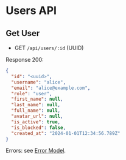 # Users API

## Get User

- GET `/api/users/:id` (UUID)

Response 200:

```json
{
  "id": "<uuid>",
  "username": "alice",
  "email": "alice@example.com",
  "role": "user",
  "first_name": null,
  "last_name": null,
  "full_name": null,
  "avatar_url": null,
  "is_active": true,
  "is_blocked": false,
  "created_at": "2024-01-01T12:34:56.789Z"
}
```

Errors: see [Error Model](crate::api_docs::errors).
